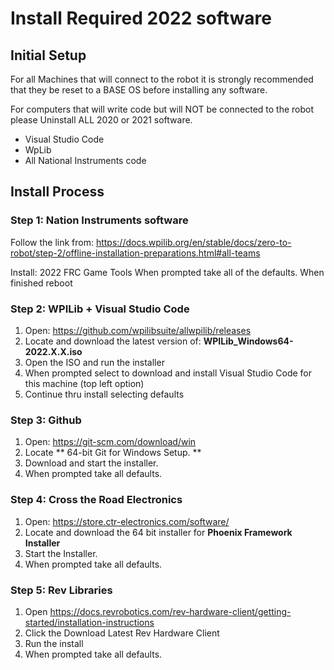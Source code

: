 # Install Required 2022 software

## Initial Setup ##
For all Machines that will connect to the robot it is strongly recommended that they be reset to a BASE OS before installing any software.

For computers that will write code but will NOT be connected to the robot please Uninstall ALL 2020 or 2021 software.
* Visual Studio Code
* WpLib
* All National Instruments code

## Install Process ##
### Step 1: Nation Instruments software ####

Follow the link from:
https://docs.wpilib.org/en/stable/docs/zero-to-robot/step-2/offline-installation-preparations.html#all-teams

Install: 2022 FRC Game Tools
When prompted take all of the defaults.
When finished reboot

### Step 2: WPILib + Visual Studio Code ###

1) Open: https://github.com/wpilibsuite/allwpilib/releases
2) Locate and download the latest version of: **WPILib_Windows64-2022.X.X.iso**
3) Open the ISO and run the installer
4) When prompted select to download and install Visual Studio Code for this machine (top left option)
4) Continue thru install selecting defaults

### Step 3: Github ###

1) Open: https://git-scm.com/download/win
2) Locate ** 64-bit Git for Windows Setup. **
3) Download and start the installer.
4) When prompted take all defaults.

### Step 4: Cross the Road Electronics ###

1) Open: https://store.ctr-electronics.com/software/
2) Locate and download the 64 bit installer for **Phoenix Framework Installer**
3) Start the Installer.
4) When prompted take all defaults.

### Step 5: Rev Libraries ###

1) Open https://docs.revrobotics.com/rev-hardware-client/getting-started/installation-instructions
2) Click the Download Latest Rev Hardware Client
3) Run the install
4) When prompted take all defaults.